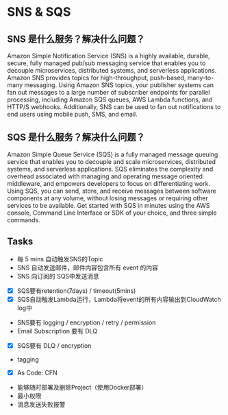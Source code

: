 # SNS & SQS

## SNS 是什么服务？解决什么问题？

Amazon Simple Notification Service (SNS) is a highly available, durable, secure, fully managed pub/sub messaging service that enables you to decouple microservices, distributed systems, and serverless applications. Amazon SNS provides topics for high-throughput, push-based, many-to-many messaging. Using Amazon SNS topics, your publisher systems can fan out messages to a large number of subscriber endpoints for parallel processing, including Amazon SQS queues, AWS Lambda functions, and HTTP/S webhooks. Additionally, SNS can be used to fan out notifications to end users using mobile push, SMS, and email.

## SQS 是什么服务？解决什么问题？

Amazon Simple Queue Service (SQS) is a fully managed message queuing service that enables you to decouple and scale microservices, distributed systems, and serverless applications. SQS eliminates the complexity and overhead associated with managing and operating message oriented middleware, and empowers developers to focus on differentiating work. Using SQS, you can send, store, and receive messages between software components at any volume, without losing messages or requiring other services to be available. Get started with SQS in minutes using the AWS console, Command Line Interface or SDK of your choice, and three simple commands.

## Tasks

- 每 5 mins 自动触发SNS的Topic
- SNS 自动发送邮件，邮件内容包含所有 event 的内容
- SNS 向订阅的 SQS中发送消息
- [x] SQS要有retention(7days) / timeout(5mins)
- [x] SQS自动触发Lambda运行，Lambda将event的所有内容输出到CloudWatch log中
- SNS要有 logging / encryption / retry / permission
- Email Subscription 要有 DLQ
- [x] SQS要有 DLQ / encryption
- tagging
- [x] As Code: CFN
- 能够随时部署及删除Project（使用Docker部署）
- 最小权限
- 消息发送失败报警